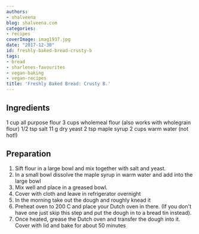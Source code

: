 ```yaml
---
authors:
- shalveena
blog: shalveena.com
categories:
- recipes
coverImage: imag1937.jpg
date: "2017-12-30"
id: freshly-baked-bread-crusty-b
tags:
- bread
- sharlenes-favourites
- vegan-baking
- vegan-recipes
title: 'Freshly Baked Bread: Crusty B.'
---
```


## Ingredients

1 cup all purpose flour 3 cups wholemeal flour (also works with wholegrain flour) 1/2 tsp salt 11 g dry yeast 2 tsp maple syrup 2 cups warm water (not hot!)

## Preparation

1. Sift flour in a large bowl and mix together with salt and yeast.
2. In a small bowl dissolve the maple syrup in warm water and add into the large bowl
3. Mix well and place in a greased bowl.
4. Cover with cloth and leave in refrigerator overnight 
5. In the morning take out the dough and roughly knead it 
6. Preheat oven to 200 C and place your Dutch oven in there. (If you don't have one just skip this step and put the dough in to a bread tin instead).
7. Once heated, grease the Dutch oven and transfer the dough into it. Cover with lid and bake for about 50 minutes

